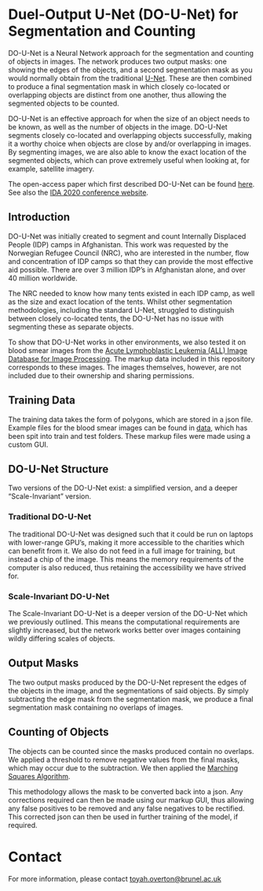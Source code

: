 # Duel-Output U-Net (DO-U-Net) for Segmentation and Counting 

DO-U-Net is a Neural Network approach for the segmentation and counting of objects in images. The network produces two output masks: one showing the edges of the objects, and a second segmentation mask as you would normally obtain from the traditional [U-Net](https://doi.org/10.1007/978-3-319-24574-4_28). These are then combined to produce a final segmentation mask in which closely co-located or overlapping objects are distinct from one another, thus allowing the segmented objects to be counted. 

DO-U-Net is an effective approach for when the size of an object needs to be known, as well as the number of objects in the image. DO-U-Net segments closely co-located and overlapping objects successfully, making it a worthy choice when objects are close by and/or overlapping in images. By segmenting images, we are also able to know the exact location of the segmented objects, which can prove extremely useful when looking at, for example, satellite imagery.

The open-access paper which first described DO-U-Net can be found [here](https://doi.org/10.1007/978-3-030-44584-3_31). See also the [IDA 2020 conference website](https://ida2020.org/).

## Introduction 

DO-U-Net was initially created to segment and count Internally Displaced People (IDP) camps in Afghanistan. This work was requested by the Norwegian Refugee Council (NRC), who are interested in the number, flow and concentration of IDP camps so that they can provide the most effective aid possible. There are over 3 million IDP’s in Afghanistan alone, and over 40 million worldwide. 

The NRC needed to know how many tents existed in each IDP camp, as well as the size and exact location of the tents. Whilst other segmentation methodologies, including the standard U-Net, struggled to distinguish between closely co-located tents, the DO-U-Net has no issue with segmenting these as separate objects. 

To show that DO-U-Net works in other environments, we also tested it on blood smear images from the [Acute Lymphoblastic Leukemia (ALL) Image Database for Image Processing](https://homes.di.unimi.it/scotti/all/). The markup data included in this repository corresponds to these images. The images themselves, however, are not included due to their ownership and sharing permissions.

## Training Data

The training data takes the form of polygons, which are stored in a json file. Example files for the blood smear images can be found in [data](https://github.com/ToyahJade/DO-U-Net/tree/master/data), which has been spit into train and test folders. These markup files were made using a custom GUI. 

## DO-U-Net Structure

Two versions of the DO-U-Net exist: a simplified version, and a deeper “Scale-Invariant” version. 

### Traditional DO-U-Net

The traditional DO-U-Net was designed such that it could be run on laptops with lower-range GPU’s, making it more accessible to the charities which can benefit from it. We also do not feed in a full image for training, but instead a chip of the image. This means the memory requirements of the computer is also reduced, thus retaining the accessibility we have strived for. 

### Scale-Invariant DO-U-Net

The Scale-Invariant DO-U-Net is a deeper version of the DO-U-Net which we previously outlined. This means the computational requirements are slightly increased, but the network works better over images containing wildly differing scales of objects. 

## Output Masks 

The two output masks produced by the DO-U-Net represent the edges of the objects in the image, and the segmentations of said objects. By simply subtracting the edge mask from the segmentation mask, we produce a final segmentation mask containing no overlaps of images. 

## Counting of Objects

The objects can be counted since the masks produced contain no overlaps. We applied a threshold to remove negative values from the final masks, which may occur due to the subtraction. We then applied the [Marching Squares Algorithm](https://scikit-image.org/docs/0.5/auto_examples/plot_contours.html). 

This methodology allows the mask to be converted back into a json. Any corrections required can then be made using our markup GUI, thus allowing any false positives to be removed and any false negatives to be rectified. This corrected json can then be used in further training of the model, if required.  

# Contact
For more information, please contact [toyah.overton@brunel.ac.uk](mailto:toyah.overton@brunel.ac.uk)

